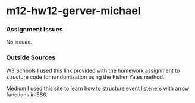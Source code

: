 # m12-hw12-gerver-michael

### Assignment Issues
No issues. 

### Outside Sources
[W3 Schools](https://www.w3schools.com/js/js_array_sort.asp)
I used this link provided with the homework assignment to structure code for randomization using the Fisher Yates method. 

[Medium](https://medium.com/@josephcardillo/arrow-functions-and-this-in-es6-4f1d350a85cf)
I used this site to learn how to structure event listeners with arrow functions in ES6.
